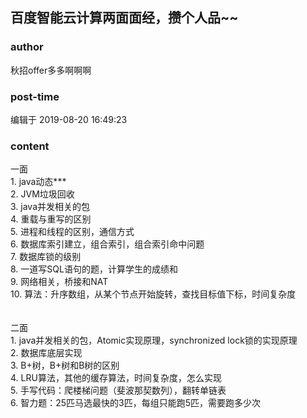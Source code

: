 ## 百度智能云计算两面面经，攒个人品~~
### author 
秋招offer多多啊啊啊
### post-time 

编辑于  2019-08-20 16:49:23
### content 
<div class="post-topic-des nc-post-content">
 一面
 <br/>
 <span>
 </span>
 1. java动态***
 <br/>
 <span>
 </span>
 2. JVM垃圾回收
 <br/>
 <span>
 </span>
 3. java并发相关的包
 <br/>
 <span>
 </span>
 4. 重载与重写的区别
 <br/>
 <span>
 </span>
 5. 进程和线程的区别，通信方式
 <br/>
 <span>
 </span>
 6. 数据库索引建立，组合索引，组合索引命中问题
 <br/>
 <span>
 </span>
 7. 数据库锁的级别
 <br/>
 <span>
 </span>
 8. 一道写SQL语句的题，计算学生的成绩和
 <br/>
 <span>
 </span>
 9. 网络相关，桥接和NAT
 <br/>
 <span>
 </span>
 10. 算法：升序数组，从某个节点开始旋转，查找目标值下标，时间复杂度
 <br/>
 <br/>
 <br/>
 二面
 <br/>
 <span>
 </span>
 1. java并发相关的包，Atomic实现原理，synchronized lock锁的实现原理
 <br/>
 <span>
 </span>
 2. 数据库底层实现
 <br/>
 <span>
 </span>
 3. B+树，B+树和B树的区别
 <br/>
 <span>
 </span>
 4. LRU算法，其他的缓存算法，时间复杂度，怎么实现
 <br/>
 <span>
 </span>
 5. 手写代码：爬楼梯问题（斐波那契数列），翻转单链表
 <br/>
 <span>
 </span>
 6. 智力题：25匹马选最快的3匹，每组只能跑5匹，需要跑多少次
 <br/>
 <div>
  <br/>
 </div>
</div>

